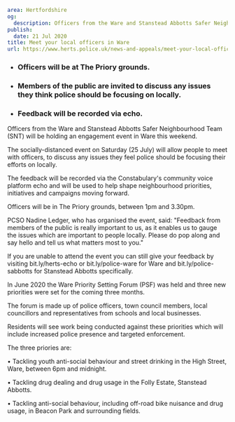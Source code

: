 ```yaml
area: Hertfordshire
og:
  description: Officers from the Ware and Stanstead Abbotts Safer Neighbourhood Team (SNT) will be holding an engagement event in Ware this weekend.
publish:
  date: 21 Jul 2020
title: Meet your local officers in Ware
url: https://www.herts.police.uk/news-and-appeals/meet-your-local-officers-in-ware-0385
```

* ### Officers will be at The Priory grounds.

 * ### Members of the public are invited to discuss any issues they think police should be focusing on locally.

 * ### Feedback will be recorded via echo.

Officers from the Ware and Stanstead Abbotts Safer Neighbourhood Team (SNT) will be holding an engagement event in Ware this weekend.

The socially-distanced event on Saturday (25 July) will allow people to meet with officers, to discuss any issues they feel police should be focusing their efforts on locally.

The feedback will be recorded via the Constabulary's community voice platform echo and will be used to help shape neighbourhood priorities, initiatives and campaigns moving forward.

Officers will be in The Priory grounds, between 1pm and 3.30pm.

PCSO Nadine Ledger, who has organised the event, said: "Feedback from members of the public is really important to us, as it enables us to gauge the issues which are important to people locally. Please do pop along and say hello and tell us what matters most to you."

If you are unable to attend the event you can still give your feedback by visiting bit.ly/herts-echo or bit.ly/police-ware for Ware and bit.ly/police-sabbotts for Stanstead Abbotts specifically.

In June 2020 the Ware Priority Setting Forum (PSF) was held and three new priorities were set for the coming three months.

The forum is made up of police officers, town council members, local councillors and representatives from schools and local businesses.

Residents will see work being conducted against these priorities which will include increased police presence and targeted enforcement.

The three priories are:

• Tackling youth anti-social behaviour and street drinking in the High Street, Ware, between 6pm and midnight.

• Tackling drug dealing and drug usage in the Folly Estate, Stanstead Abbotts.

• Tackling anti-social behaviour, including off-road bike nuisance and drug usage, in Beacon Park and surrounding fields.
